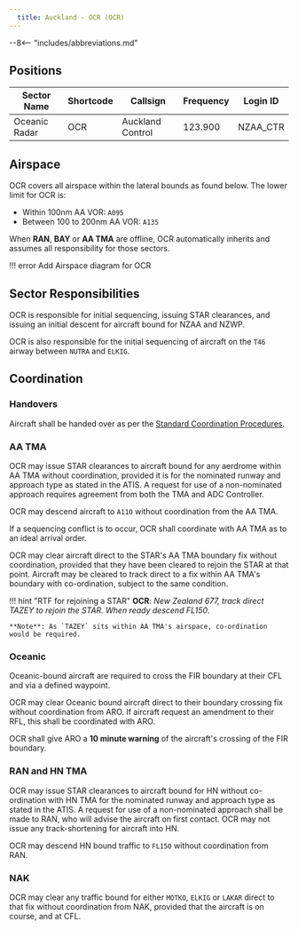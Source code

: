 ```yaml
---
  title: Auckland - OCR (OCR)
---
```


--8<-- "includes/abbreviations.md"

## Positions

| Sector Name   | Shortcode | Callsign         | Frequency | Login ID |
| ------------- | --------- | ---------------- | --------- | -------- |
| Oceanic Radar | OCR       | Auckland Control | 123.900   | NZAA_CTR |

## Airspace

OCR covers all airspace within the lateral bounds as found below. The lower limit for OCR is:

  - Within 100nm AA VOR: `A095`
  - Between 100 to 200nm AA VOR: `A135`

When **RAN**, **BAY** or **AA TMA** are offline, OCR automatically inherits and assumes all responsibility for those sectors. 

!!! error
    Add Airspace diagram for OCR

## Sector Responsibilities

OCR is responsible for initial sequencing, issuing STAR clearances, and issuing an initial descent for aircraft bound for NZAA and NZWP. 

OCR is also responsible for the initial sequencing of aircraft on the `T46` airway between `NUTRA` and `ELKIG`.

## Coordination

### Handovers

Aircraft shall be handed over as per the [Standard Coordination Procedures](../controller-skills/handover.md).

### AA TMA

OCR may issue STAR clearances to aircraft bound for any aerdrome within AA TMA without coordination, provided it is for the nominated runway and approach type as stated in the ATIS. A request for use of a non-nominated approach requires agreement from both the TMA and ADC Controller.

OCR may descend aircraft to `A110` without coordination from the AA TMA.

If a sequencing conflict is to occur, OCR shall coordinate with AA TMA as to an ideal arrival order. 

OCR may clear aircraft direct to the STAR's AA TMA boundary fix without coordination, provided that they have been cleared to rejoin the STAR at that point. Aircraft may be cleared to track direct to a fix within AA TMA's boundary with co-ordination, subject to the same condition.

!!! hint "RTF for rejoining a STAR"
    **OCR**: *New Zealand 677, track direct TAZEY to rejoin the STAR. When ready descend FL150*.

    **Note**: As `TAZEY` sits within AA TMA's airspace, co-ordination would be required.

### Oceanic

Oceanic-bound aircraft are required to cross the FIR boundary at their CFL and via a defined waypoint. 

OCR may clear Oceanic bound aircraft direct to their boundary crossing fix without coordination from ARO. If aircraft request an amendment to their RFL, this shall be coordinated with ARO.

OCR shall give ARO a **10 minute warning** of the aircraft's crossing of the FIR boundary.

### RAN and HN TMA

OCR may issue STAR clearances to aircraft bound for HN without co-ordination with HN TMA for the nominated runway and approach type as stated in the ATIS. A request for use of a non-nominated approach shall be made to RAN, who will advise the aircraft on first contact. OCR may not issue any track-shortening for aircraft into HN. 

OCR may descend HN bound traffic to `FL150` without coordination from RAN.

### NAK

OCR may clear any traffic bound for either `MOTKO`, `ELKIG` or `LAKAR` direct to that fix without coordination from NAK, provided that the aircraft is on course, and at CFL. 
